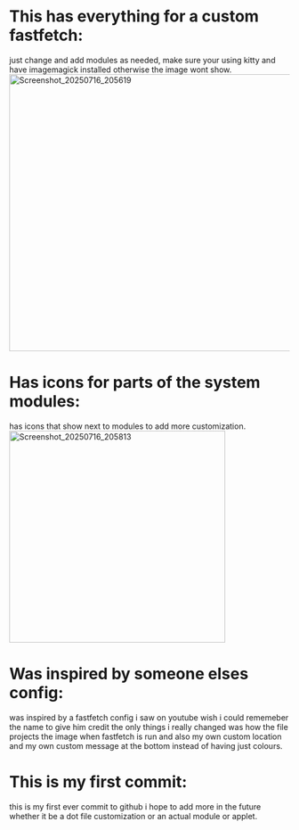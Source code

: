 # This has everything for a custom fastfetch:
just change and add modules as needed, make sure your using kitty and have imagemagick installed otherwise the image wont show.
<img width="1014" height="497" alt="Screenshot_20250716_205619" src="https://github.com/user-attachments/assets/5f305941-fa0e-41e8-a122-25265e268d93" />

# Has icons for parts of the system modules:
has icons that show next to modules to add more customization.
<img width="388" height="380" alt="Screenshot_20250716_205813" src="https://github.com/user-attachments/assets/55a214bc-653a-42c8-91de-7d315674cdcf" />

# Was inspired by someone elses config: 
was inspired by a fastfetch config i saw on youtube wish i could rememeber the name to give him credit the only things i really changed was how the file 
projects the image when fastfetch is run and also my own custom location and my own custom message at the bottom instead of having just colours.

# This is my first commit:
this is my first ever commit to github i hope to add more in the future whether it be a dot file customization or an actual module or
applet.
